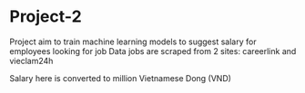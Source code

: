 # Project-2

Project aim to train machine learning models to suggest salary for employees looking for job
Data jobs are scraped from 2 sites: careerlink and vieclam24h

Salary here is converted to million Vietnamese Dong (VND)
